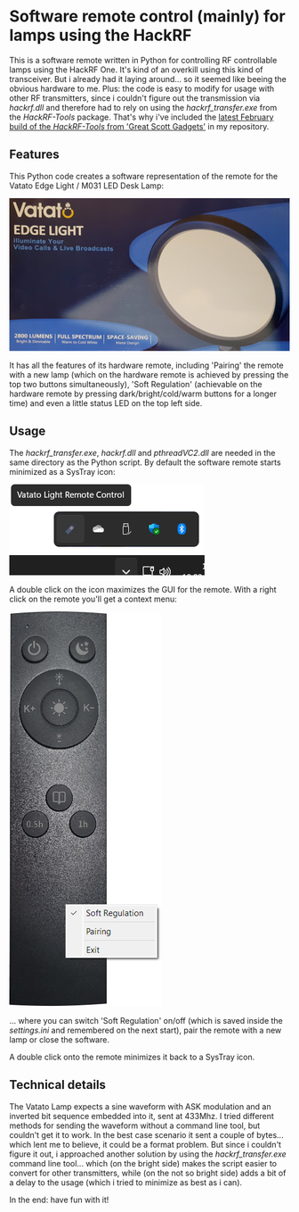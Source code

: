 # Software remote control (mainly) for lamps using the HackRF
This is a software remote written in Python for controlling RF controllable lamps using the HackRF One. It's kind of an overkill using this kind of transceiver. But i already had it laying around... so it seemed like beeing the obvious hardware to me. Plus: the code is easy to modify for usage with other RF transmitters, since i couldn't figure out the transmission via *hackrf.dll* and therefore had to rely on using the *hackrf_transfer.exe* from the *HackRF-Tools* package. That's why i've included the [latest February build of the *HackRF-Tools* from 'Great Scott Gadgets'](https://github.com/greatscottgadgets/hackrf/releases/tag/v2024.02.1) in my repository.

## Features
This Python code creates a software representation of the remote for the Vatato Edge Light / M031 LED Desk Lamp:

![Vatato Edge Light](README/Vatato.jpg)

It has all the features of its hardware remote, including 'Pairing' the remote with a new lamp (which on the hardware remote is achieved by pressing the top two buttons simultaneously), 'Soft Regulation' (achievable on the hardware remote by pressing dark/bright/cold/warm buttons for a longer time) and even a little status LED on the top left side.

## Usage
The *hackrf_transfer.exe*, *hackrf.dll* and *pthreadVC2.dll* are needed in the same directory as the Python script. By default the software remote starts minimized as a SysTray icon:

![SysTray-Icon](README/Systray.png)

A double click on the icon maximizes the GUI for the remote. With a right click on the remote you'll get a context menu:

![GUI](README/Remote.png)

... where you can switch 'Soft Regulation' on/off (which is saved inside the *settings.ini* and remembered on the next start), pair the remote with a new lamp or close the software.

A double click onto the remote minimizes it back to a SysTray icon.

## Technical details
The Vatato Lamp expects a sine waveform with ASK modulation and an inverted bit sequence embedded into it, sent at 433Mhz. I tried different methods for sending the waveform without a command line tool, but couldn't get it to work. In the best case scenario it sent a couple of bytes... which lent me to believe, it could be a format problem. But since i couldn't figure it out, i approached another solution by using the *hackrf_transfer.exe* command line tool... which (on the bright side) makes the script easier to convert for other transmitters, while (on the not so bright side) adds a bit of a delay to the usage (which i tried to minimize as best as i can).

In the end: have fun with it!
